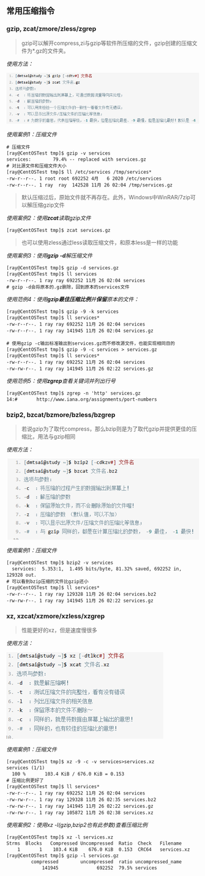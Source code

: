 ## 常用压缩指令

### gzip, zcat/zmore/zless/zgrep
> gzip可以解开compress,zi与gzip等软件所压缩的文件，gzip创建的压缩文件为*.gz的文件夹。

*使用方法：*

![0](/img/10Chapter/Capture.PNG)

*使用案例1：压缩文件*
```Shell
# 压缩文件
[ray@CentOSTest tmp]$ gzip -v services
services:        79.4% -- replaced with services.gz
# 对比源文件和压缩文件大小
[ray@CentOSTest tmp]$ ll /etc/services /tmp/services*
-rw-r--r--. 1 root root 692252 4月   6 2020 /etc/services
-rw-r--r--. 1 ray  ray  142528 11月 26 02:04 /tmp/services.gz
```

> 默认压缩过后，原始文件就不再存在。此外，Windows中WinRAR/7zip可以解压缩gzip文件

*使用案例2：使用**zcat**读取gzip文件*
```Shell
[ray@CentOSTest tmp]$ zcat services.gz 
```
> 也可以使用zless通过less读取压缩文件，和原本less是一样的功能

*使用案例3：使用**gzip -d**解压缩文件*
```Shell
[ray@CentOSTest tmp]$ gzip -d services.gz 
[ray@CentOSTest tmp]$ ll services
-rw-r--r--. 1 ray ray 692252 11月 26 02:04 services
# gzip -d会将原本的.gz删除，回到原本的services文件
```

*使用范例4：使用**gzip最佳压缩比例**并**保留**原本的文件：*
```Shell
[ray@CentOSTest tmp]$ gzip -9 -k services 
[ray@CentOSTest tmp]$ ll services*
-rw-r--r--. 1 ray ray 692252 11月 26 02:04 services
-rw-r--r--. 1 ray ray 141945 11月 26 02:04 services.gz

# 使用gzip -c输出标准输出到services.gz而不修改源文件，也能实现相同目的
[ray@CentOSTest tmp]$ gzip -9 -c services > services.gz
[ray@CentOSTest tmp]$ ll services*
-rw-r--r--. 1 ray ray 692252 11月 26 02:04 services
-rw-rw-r--. 1 ray ray 141945 11月 26 02:22 services.gz
```

*使用范例5：使用**zgrep**查看关键词并列出行号*
```Shell
[ray@CentOSTest tmp]$ zgrep -n 'http' services.gz
14:#       http://www.iana.org/assignments/port-numbers
```


### bzip2, bzcat/bzmore/bzless/bzgrep
> 若说gzip为了取代compress，那么bzip则是为了取代gzip并提供更佳的压缩比，用法与gzip相同

*使用方法：*

![0](/img/10Chapter/Capture1.PNG)

*使用案例1：压缩文件*
```Shell
[ray@CentOSTest tmp]$ bzip2 -v services
  services:  5.353:1,  1.495 bits/byte, 81.32% saved, 692252 in, 129328 out.
# 可以看到bzip压缩的文件比gzip还小
[ray@CentOSTest tmp]$ ll services*
-rw-r--r--. 1 ray ray 129328 11月 26 02:04 services.bz2
-rw-rw-r--. 1 ray ray 141945 11月 26 02:22 services.gz
```

### xz, xzcat/xzmore/xzless/xzgrep
> 性能更好的xz，但是速度慢很多

*使用方法：*

![0](/img/10Chapter/Capture2.PNG)

*使用案例1：压缩文件*
```Shell
[ray@CentOSTest tmp]$ xz -9 -c -v services>services.xz
services (1/1)
  100 %       103.4 KiB / 676.0 KiB = 0.153  
# 压缩比例更好了
[ray@CentOSTest tmp]$ ll services*
-rw-r--r--. 1 ray ray 692252 11月 26 02:04 services
-rw-rw-r--. 1 ray ray 129328 11月 26 02:35 services.bz2
-rw-rw-r--. 1 ray ray 141945 11月 26 02:22 services.gz
-rw-rw-r--. 1 ray ray 105872 11月 26 02:38 services.xz
```

*使用案例2：使用xz -l(gzip,bzip2也有此参数)查看压缩比例*
```Shell
[ray@CentOSTest tmp]$ xz -l services.xz
Strms  Blocks   Compressed Uncompressed  Ratio  Check   Filename
    1       1    103.4 KiB    676.0 KiB  0.153  CRC64   services.xz
[ray@CentOSTest tmp]$ gzip -l services.gz
         compressed        uncompressed  ratio uncompressed_name
             141945              692252  79.5% services
```
